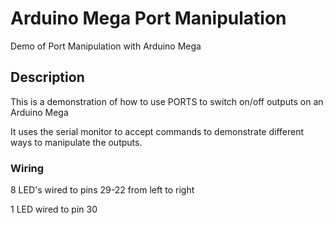 # Arduino Mega Port Manipulation
Demo of Port Manipulation with Arduino Mega

## Description
This is a demonstration of how to use PORTS to switch on/off outputs on an Arduino Mega

It uses the serial monitor to accept commands to demonstrate different ways to manipulate the outputs.

### Wiring
8 LED's wired to pins 29-22 from left to right

1 LED wired to pin 30 




